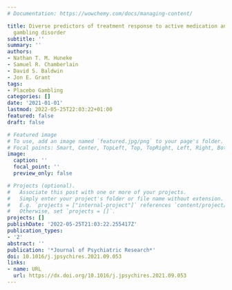 ```yaml
---
# Documentation: https://wowchemy.com/docs/managing-content/

title: Diverse predictors of treatment response to active medication and placebo in
  gambling disorder
subtitle: ''
summary: ''
authors:
- Nathan T. M. Huneke
- Samuel R. Chamberlain
- David S. Baldwin
- Jon E. Grant
tags:
- Placebo Gambling
categories: []
date: '2021-01-01'
lastmod: 2022-05-25T22:03:22+01:00
featured: false
draft: false

# Featured image
# To use, add an image named `featured.jpg/png` to your page's folder.
# Focal points: Smart, Center, TopLeft, Top, TopRight, Left, Right, BottomLeft, Bottom, BottomRight.
image:
  caption: ''
  focal_point: ''
  preview_only: false

# Projects (optional).
#   Associate this post with one or more of your projects.
#   Simply enter your project's folder or file name without extension.
#   E.g. `projects = ["internal-project"]` references `content/project/deep-learning/index.md`.
#   Otherwise, set `projects = []`.
projects: []
publishDate: '2022-05-25T21:03:22.255417Z'
publication_types:
- '2'
abstract: ''
publication: '*Journal of Psychiatric Research*'
doi: 10.1016/j.jpsychires.2021.09.053
links:
- name: URL
  url: https://dx.doi.org/10.1016/j.jpsychires.2021.09.053
---
```

